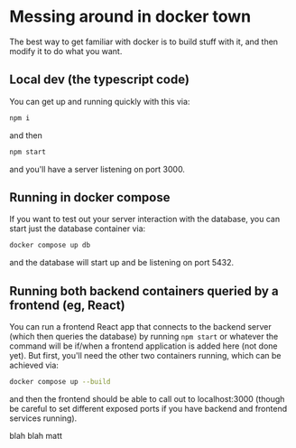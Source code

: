 # Messing around in docker town

The best way to get familiar with docker is to build stuff with it, and then modify it to do what you want.

## Local dev (the typescript code)

You can get up and running quickly with this via:

```sh
npm i
```

and then

```sh
npm start
```

and you'll have a server listening on port 3000.

## Running in docker compose

If you want to test out your server interaction with the database, you can start just the database container via:

```sh
docker compose up db
```

and the database will start up and be listening on port 5432.

## Running both backend containers queried by a frontend (eg, React)

You can run a frontend React app that connects to the backend server (which then queries the database) by running `npm start` or whatever the command will be if/when a frontend application is added here (not done yet). But first, you'll need the other two containers running, which can be achieved via:

```sh
docker compose up --build
```

and then the frontend should be able to call out to localhost:3000 (though be careful to set different exposed ports if you have backend and frontend services running).

blah blah matt